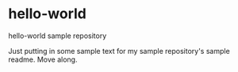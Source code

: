 # hello-world
hello-world sample repository

Just putting in some sample text for my sample repository's sample readme. Move along.

